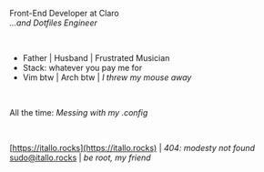 Front-End Developer at Claro <br>
*...and Dotfiles Engineer*

<br>

- Father | Husband | Frustrated Musician
- Stack: whatever you pay me for
- Vim btw | Arch btw | *I threw my mouse away*

<br>

All the time: *Messing with my .config*

<br>

[https://itallo.rocks](https://itallo.rocks) | *404: modesty not found* <br>
[sudo@itallo.rocks](mailto:sudo@itallo.rocks) | *be root, my friend*
